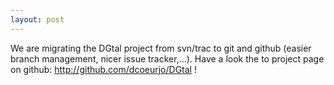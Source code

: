```yaml
---
layout: post
---
```

We are migrating the DGtal project from svn/trac to git and github (easier branch management, nicer issue tracker,...). Have a look the to project page on github: <http://github.com/dcoeurjo/DGtal> !
